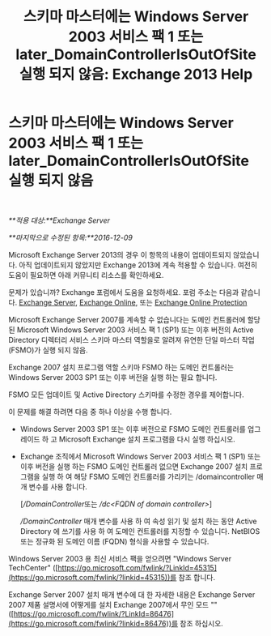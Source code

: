 ﻿---
title: '스키마 마스터에는 Windows Server 2003 서비스 팩 1 또는 later_DomainControllerIsOutOfSite 실행 되지 않음: Exchange 2013 Help'
TOCTitle: 스키마 마스터에는 Windows Server 2003 서비스 팩 1 또는 later_DomainControllerIsOutOfSite 실행 되지 않음
ms:assetid: 5edbe0b8-7610-4a52-aaaa-38c6a99e7e53
ms:mtpsurl: https://technet.microsoft.com/ko-kr/library/ms.exch.setupreadiness.domaincontrollerisoutofsite(v=EXCHG.150)
ms:contentKeyID: 50483232
ms.date: 05/22/2018
mtps_version: v=EXCHG.150
ms.translationtype: MT
---

# 스키마 마스터에는 Windows Server 2003 서비스 팩 1 또는 later\_DomainControllerIsOutOfSite 실행 되지 않음

 

_**적용 대상:**Exchange Server_

_**마지막으로 수정된 항목:**2016-12-09_

Microsoft Exchange Server 2013의 경우 이 항목의 내용이 업데이트되지 않았습니다. 아직 업데이트되지 않았지만 Exchange 2013에 계속 적용할 수 있습니다. 여전히 도움이 필요하면 아래 커뮤니티 리소스를 확인하세요.

문제가 있습니까? Exchange 포럼에서 도움을 요청하세요. 포럼 주소는 다음과 같습니다. [Exchange Server](https://go.microsoft.com/fwlink/p/?linkid=60612), [Exchange Online](https://go.microsoft.com/fwlink/p/?linkid=267542), 또는 [Exchange Online Protection](https://go.microsoft.com/fwlink/p/?linkid=285351)

Microsoft Exchange Server 2007를 계속할 수 없습니다는 도메인 컨트롤러에 할당 된 Microsoft Windows Server 2003 서비스 팩 1 (SP1) 또는 이후 버전의 Active Directory 디렉터리 서비스 스키마 마스터 역할을로 알려져 유연한 단일 마스터 작업 (FSMO)가 실행 되지 않음.

Exchange 2007 설치 프로그램 역할 스키마 FSMO 하는 도메인 컨트롤러는 Windows Server 2003 SP1 또는 이후 버전을 실행 하는 필요 합니다.

FSMO 모든 업데이트 및 Active Directory 스키마를 수정한 경우를 제어합니다.

이 문제를 해결 하려면 다음 중 하나 이상을 수행 합니다.

  - Windows Server 2003 SP1 또는 이후 버전으로 FSMO 도메인 컨트롤러를 업그레이드 하 고 Microsoft Exchange 설치 프로그램을 다시 실행 하십시오.

  - Exchange 조직에서 Microsoft Windows Server 2003 서비스 팩 1 (SP1) 또는 이후 버전을 실행 하는 FSMO 도메인 컨트롤러 없으면 Exchange 2007 설치 프로그램을 실행 하 여 해당 FSMO 도메인 컨트롤러를 가리키는 /domaincontroller 매개 변수를 사용 합니다.
    
    \[*/DomainController*또는 */dc\<FQDN of domain controller\>*\]
    
    */DomainController* 매개 변수를 사용 하 여 속성 읽기 및 설치 하는 동안 Active Directory 에 쓰기를 사용 하 여 도메인 컨트롤러를 지정할 수 있습니다. NetBIOS 또는 정규화 된 도메인 이름 (FQDN) 형식을 사용할 수 있습니다.

Windows Server 2003 용 최신 서비스 팩을 얻으려면 "Windows Server TechCenter" ([https://go.microsoft.com/fwlink/?LinkId=45315](https://go.microsoft.com/fwlink/?linkid=45315))를 참조 합니다.

Exchange Server 2007 설치 매개 변수에 대 한 자세한 내용은 Exchange Server 2007 제품 설명서에 어떻게를 설치 Exchange 2007에서 무인 모드 "" ([https://go.microsoft.com/fwlink/?LinkId=86476](https://go.microsoft.com/fwlink/?linkid=86476))를 참조 하십시오.

